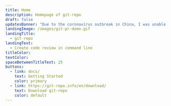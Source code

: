 ```yaml
---
title: Home
description: Homepage of git-repo
draft: false
updatesBanner: "Due to the coronavirus outbreak in China, I was unable to attend 'Git Merge 2020 conference' as a speaker in Los Angels on March 4, 2020. The content of the speech is shared in the blog here: [AGit-Flow and git-repo](/en/2020/03/agit-flow-and-git-repo/)"
landingImage: /images/git-pr-demo.gif
landingTitle:
  - git-repo
landingText:
  - Create code review in command line
titleColor:
textColor:
spaceBetweenTitleText: 25
buttons:
  - link: docs/
    text: Getting Started
    color: primary
  - link: https://git-repo.info/en/download/
    text: Download git-repo
    color: default
---
```

